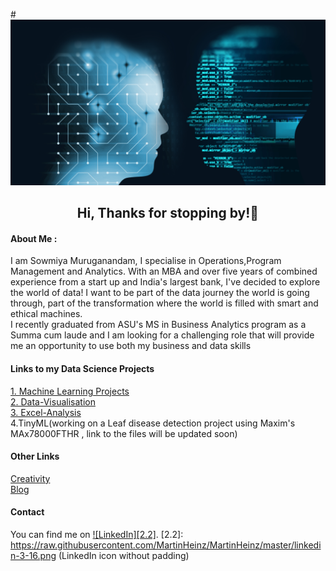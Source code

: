 
#![header](https://github.com/sowmya2790/Sowmiya_Portfolio/blob/89e0ffe4720cdcef302a4de9a2e03ef9e9783542/header.png)

<h2 align="center">Hi, Thanks for stopping by!👋</h2>
<h4 align="left">About Me : </h4>
<p align="left">    I am Sowmiya Muruganandam, I specialise in Operations,Program Management and Analytics. With an MBA and over five years of combined experience from a start up and India's largest bank, I've decided to explore the world of data! I want to be part of the data journey the world is going through, part of the transformation where the world is  filled with smart and ethical machines.
<br>I recently graduated from ASU's MS in Business Analytics program as a Summa cum laude and I am looking for a challenging role that will provide me an opportunity to use both my business and data skills </p>

<h4 align="left"> Links to my Data Science Projects </h4>

[1. Machine Learning Projects](https://sowmya2790.github.io/Machine-Learning/)
<br>
[2. Data-Visualisation](https://sowmya2790.github.io/Data-Visualisation/)
<br>
[3. Excel-Analysis](https://sowmya2790.github.io/Excel-Analysis/)
<br>
4.TinyML(working on a Leaf disease detection project using Maxim's MAx78000FTHR , link to the files will be updated soon)
<br>
<h4 align="left"> Other Links </h4>

[Creativity](https://sowmya2790.github.io/Creativity/)
<br>
[Blog](https://sowmya2790.github.io/Blog/)
<br>

<h4 align="left"> Contact </h4>

<!-- Actual text -->
You can find me on [![LinkedIn][2.2]][2].
[2.2]: https://raw.githubusercontent.com/MartinHeinz/MartinHeinz/master/linkedin-3-16.png (LinkedIn icon without padding)

[2]: https://www.linkedin.com/in/sowmiyamuruganandam/
